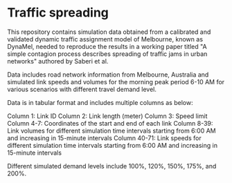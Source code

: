 # Traffic spreading

This repository contains simulation data obtained from a calibrated and validated dynamic traffic assignment model of Melbourne, known as DynaMel, needed to reproduce the results in a working paper titled "A simple contagion process describes spreading of traffic jams in urban networks" authored by Saberi et al.

Data includes road network information from Melbourne, Australia and simulated link speeds and volumes for the morning peak period 6-10 AM for various scenarios with different travel demand level.

Data is in tabular format and includes multiple columns as below:

Column 1: Link ID
Column 2: Link length (meter)
Column 3: Speed limit
Column 4-7: Coordinates of the start and end of each link
Column 8-39: Link volumes for different simulation time intervals starting from 6:00 AM and increasing in 15-minute intervals
Column 40-71: Link speeds for different simulation time intervals starting from 6:00 AM and increasing in 15-minute intervals

Different simulated demand levels include 100%, 120%, 150%, 175%, and 200%.
